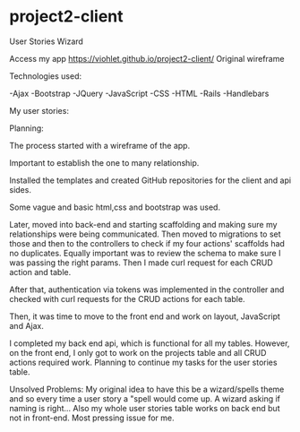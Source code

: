 # project2-client

User Stories Wizard

Access my app https://viohlet.github.io/project2-client/
Original wireframe 

Technologies used:

-Ajax
-Bootstrap
-JQuery
-JavaScript
-CSS
-HTML
-Rails
-Handlebars


My user stories:


Planning:

The process started with a wireframe of the app.

Important to establish the one to many relationship.

Installed the templates and created GitHub repositories for the client and api sides.

Some vague and basic html,css and bootstrap was used.

Later, moved into back-end and starting scaffolding and making sure my relationships were being communicated. Then moved to migrations to set those and then to the controllers to check if my four actions' scaffolds had no duplicates. Equally important was to review the schema to make  sure I was passing the right params. Then I made curl request for each CRUD action and table.

After that, authentication via tokens was implemented in the controller and checked with curl requests for the CRUD actions for each table.

Then, it was time to move to the front end and work on layout, JavaScript and Ajax.

I completed my back end api, which is functional for all my tables. However, on the front end, I only got to work on the projects table and all CRUD actions required work. Planning to continue my tasks for the user stories table.



Unsolved Problems:
My original idea to have this be a wizard/spells theme and so every time a user story a "spell would come up. A wizard asking if naming is right...
Also my whole user stories table works on back end but not in front-end. Most pressing issue for me.
